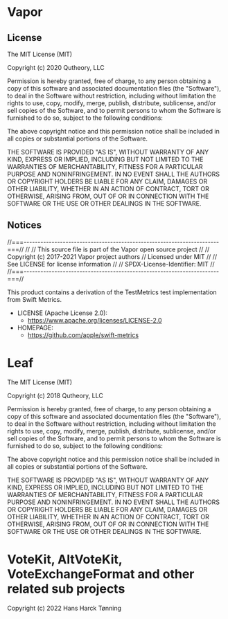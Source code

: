 
# Vapor
## License
The MIT License (MIT)

Copyright (c) 2020 Qutheory, LLC

Permission is hereby granted, free of charge, to any person obtaining a copy
of this software and associated documentation files (the "Software"), to deal
in the Software without restriction, including without limitation the rights
to use, copy, modify, merge, publish, distribute, sublicense, and/or sell
copies of the Software, and to permit persons to whom the Software is
furnished to do so, subject to the following conditions:

The above copyright notice and this permission notice shall be included in all
copies or substantial portions of the Software.

THE SOFTWARE IS PROVIDED "AS IS", WITHOUT WARRANTY OF ANY KIND, EXPRESS OR
IMPLIED, INCLUDING BUT NOT LIMITED TO THE WARRANTIES OF MERCHANTABILITY,
FITNESS FOR A PARTICULAR PURPOSE AND NONINFRINGEMENT. IN NO EVENT SHALL THE
AUTHORS OR COPYRIGHT HOLDERS BE LIABLE FOR ANY CLAIM, DAMAGES OR OTHER
LIABILITY, WHETHER IN AN ACTION OF CONTRACT, TORT OR OTHERWISE, ARISING FROM,
OUT OF OR IN CONNECTION WITH THE SOFTWARE OR THE USE OR OTHER DEALINGS IN THE
SOFTWARE.
## Notices

//===----------------------------------------------------------------------===//
//
// This source file is part of the Vapor open source project
//
// Copyright (c) 2017-2021 Vapor project authors
// Licensed under MIT
//
// See LICENSE for license information
//
// SPDX-License-Identifier: MIT
//
//===----------------------------------------------------------------------===//

This product contains a derivation of the TestMetrics test implementation
from Swift Metrics.

  * LICENSE (Apache License 2.0):
    * https://www.apache.org/licenses/LICENSE-2.0
  * HOMEPAGE:
    * https://github.com/apple/swift-metrics


# Leaf
The MIT License (MIT)

Copyright (c) 2018 Qutheory, LLC

Permission is hereby granted, free of charge, to any person obtaining a copy
of this software and associated documentation files (the "Software"), to deal
in the Software without restriction, including without limitation the rights
to use, copy, modify, merge, publish, distribute, sublicense, and/or sell
copies of the Software, and to permit persons to whom the Software is
furnished to do so, subject to the following conditions:

The above copyright notice and this permission notice shall be included in all
copies or substantial portions of the Software.

THE SOFTWARE IS PROVIDED "AS IS", WITHOUT WARRANTY OF ANY KIND, EXPRESS OR
IMPLIED, INCLUDING BUT NOT LIMITED TO THE WARRANTIES OF MERCHANTABILITY,
FITNESS FOR A PARTICULAR PURPOSE AND NONINFRINGEMENT. IN NO EVENT SHALL THE
AUTHORS OR COPYRIGHT HOLDERS BE LIABLE FOR ANY CLAIM, DAMAGES OR OTHER
LIABILITY, WHETHER IN AN ACTION OF CONTRACT, TORT OR OTHERWISE, ARISING FROM,
OUT OF OR IN CONNECTION WITH THE SOFTWARE OR THE USE OR OTHER DEALINGS IN THE
SOFTWARE.


# VoteKit, AltVoteKit, VoteExchangeFormat and other related sub projects
Copyright (c) 2022 Hans Harck Tønning
